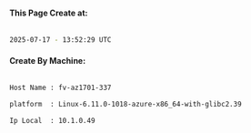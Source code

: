 
   
#### This Page Create at:

```bash

2025-07-17 - 13:52:29 UTC

```

#### Create By Machine:

```bash

Host Name : fv-az1701-337

platform  : Linux-6.11.0-1018-azure-x86_64-with-glibc2.39

Ip Local  : 10.1.0.49

```

